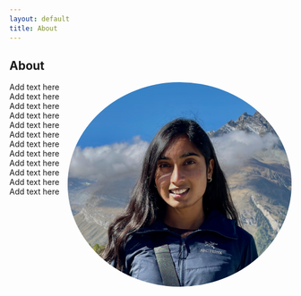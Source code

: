 ```yaml
---
layout: default
title: About
---
```

## About
<img align="right" src="/media/me.png" height="auto" width="400" style="border-radius:50%">


Add text here
Add text here
Add text here
Add text here
Add text here
Add text here
Add text here
Add text here
Add text here
Add text here
Add text here
Add text here
